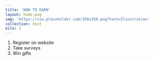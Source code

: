```yaml
---
title: 'HOW TO EARN'
layout: home.pug
img: 'https://via.placeholder.com/350x350.png?text=Iliustration'
collection: test
eile: 2
---
```

1. Register on website
2. Take surveys
3. Win gifts